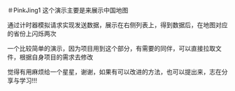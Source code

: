 ＃PinkJing1
这个演示主要是来展示中国地图     

通过计时器模拟请求实现发送数据，展示在右侧列表上，得到数据后，在地图对应的省份上闪烁两次

一个比较简单的演示，因为项目用到这个部分，有需要的同伴，可以直接拉取文件，根据自身项目的需求去修改



觉得有用麻烦给一个星星，谢谢，如果有可以改进的方法，也可以提出来，志在分享与学习!!!
